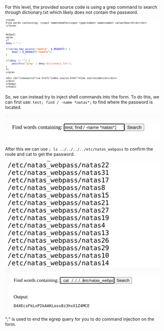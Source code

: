 For this level, the provided source code is using a grep command to search through dictionary.txt which likely does not contain the password.

<img title="inspect html" alt="Alt text" src="image_resources/natas9_code.png">

So,  we can instead try to inject shell commands into the form. To do this, we can first use: `test; find / -name *natas*;` to find where the password is located.

<img title="inspect html" alt="Alt text" src="image_resources/natas9_form1.png">

After this we can use `; ls ../../../../etc/natas_webpass` to confirm the route and cat to get the password.

<img title="inspect html" alt="Alt text" src="image_resources/natas9_form2.png">

<img title="inspect html" alt="Alt text" src="image_resources/natas9_pass.png">

";" is used to end the egrep query for you to do command injection on the form.

